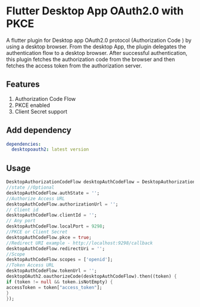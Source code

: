 # Flutter Desktop App OAuth2.0 with PKCE

A flutter plugin for Desktop app OAuth2.0 protocol (Authorization Code ) by using a desktop browser. From the desktop App, the plugin delegates the authentication flow to a desktop browser. After successful authentication, this plugin fetches the authorization code from the browser and then fetches the access token from the authorization server.    

## Features

1. Authorization Code Flow
2. PKCE enabled
3. Client Secret support

## Add dependency

```yaml
dependencies:
  desktopoauth2: latest version  
```

## Usage


```dart
DesktopAuthorizationCodeFlow desktopAuthCodeFlow = DesktopAuthorizationCodeFlow();
//state //Optional
desktopAuthCodeFlow.authState = '';
//Authorize Access URL
desktopAuthCodeFlow.authorizationUrl = '';
// Client id
desktopAuthCodeFlow.clientId = '';
// Any port
desktopAuthCodeFlow.localPort = 9298;
//PKCE or Client Secret
desktopAuthCodeFlow.pkce = true;
//Redirect URI example - http://localhost:9298/callback
desktopAuthCodeFlow.redirectUri = '';
//Scope
desktopAuthCodeFlow.scopes = ['openid'];
//Token Access URL
desktopAuthCodeFlow.tokenUrl = '';
desktopOAuth2.oauthorizeCode(desktopAuthCodeFlow).then((token) {
if (token != null && token.isNotEmpty) {
accessToken = token["access_token"];
}
});
```